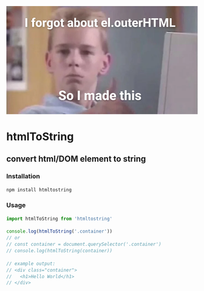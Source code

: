 ![htmlToString explaination meme](preview.png)

# htmlToString
## convert html/DOM element to string

### Installation
`npm install htmltostring`

### Usage
```js
import htmlToString from 'htmltostring'

console.log(htmlToString('.container'))
// or 
// const container = document.querySelector('.container')
// console.log(htmlToString(container))

// example output:
// <div class="container">
//   <h1>Hello World</h1>
// </div>
```